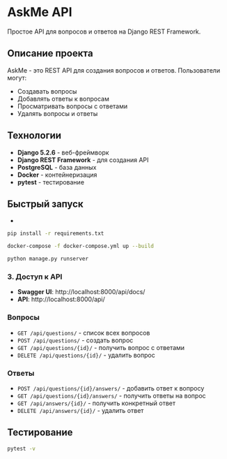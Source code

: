 # AskMe API

Простое API для вопросов и ответов на Django REST Framework.

## Описание проекта

AskMe - это REST API для создания вопросов и ответов. Пользователи могут:
- Создавать вопросы
- Добавлять ответы к вопросам
- Просматривать вопросы с ответами
- Удалять вопросы и ответы

## Технологии

- **Django 5.2.6** - веб-фреймворк
- **Django REST Framework** - для создания API
- **PostgreSQL** - база данных
- **Docker** - контейнеризация
- **pytest** - тестирование

## Быстрый запуск
- 
```bash
pip install -r requirements.txt
```
```bash
docker-compose -f docker-compose.yml up --build
```
```bash
python manage.py runserver
```

### 3. Доступ к API
- **Swagger UI**: http://localhost:8000/api/docs/
- **API**: http://localhost:8000/api/

### Вопросы
- `GET /api/questions/` - список всех вопросов
- `POST /api/questions/` - создать вопрос
- `GET /api/questions/{id}/` - получить вопрос с ответами
- `DELETE /api/questions/{id}/` - удалить вопрос

### Ответы
- `POST /api/questions/{id}/answers/` - добавить ответ к вопросу
- `GET /api/questions/{id}/answers/` - получить ответы на вопрос
- `GET /api/answers/{id}/` - получить конкретный ответ
- `DELETE /api/answers/{id}/` - удалить ответ

## Тестирование

```bash
pytest -v
```
